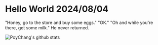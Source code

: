 # Hello World 2024/08/04

"Honey, go to the store and buy some eggs."
"OK."
"Oh and while you're there, get some milk."
He never returned.

![PoyChang's github stats](https://github-readme-stats.vercel.app/api?username=poychang&show_icons=true&theme=dracula)
